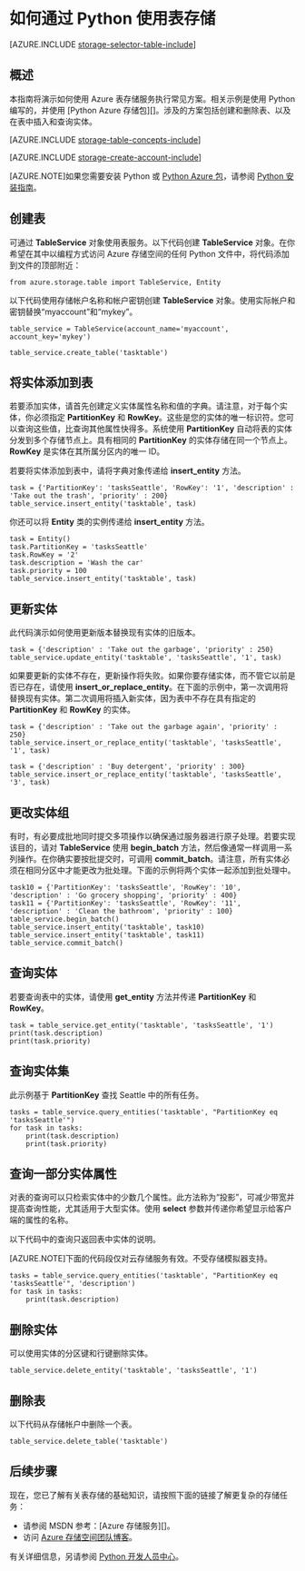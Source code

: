 <properties
	pageTitle="如何通过 Python 使用表存储 | Windows Azure"
	description="了解如何通过 Python 使用表服务来创建和删除表，以及插入和查询表。"
	services="storage"
	documentationCenter="python"
	authors="emgerner-msft"
	manager="wpickett"
	editor=""/>

<tags
	ms.service="storage"
	ms.date="12/11/2015"
	wacn.date="01/14/2016"/>


# 如何通过 Python 使用表存储

[AZURE.INCLUDE [storage-selector-table-include](../includes/storage-selector-table-include.md)]

## 概述

本指南将演示如何使用 Azure 表存储服务执行常见方案。相关示例是使用 Python 编写的，并使用 [Python Azure 存储包][]。涉及的方案包括创建和删除表、以及在表中插入和查询实体。

[AZURE.INCLUDE [storage-table-concepts-include](../includes/storage-table-concepts-include.md)]

[AZURE.INCLUDE [storage-create-account-include](../includes/storage-create-account-include.md)]

[AZURE.NOTE]如果您需要安装 Python 或 [Python Azure 包][]，请参阅 [Python 安装指南](/documentation/articles/python-how-to-install)。


## 创建表

可通过 **TableService** 对象使用表服务。以下代码创建 **TableService** 对象。在你希望在其中以编程方式访问 Azure 存储空间的任何 Python 文件中，将代码添加到文件的顶部附近：

	from azure.storage.table import TableService, Entity

以下代码使用存储帐户名称和帐户密钥创建 **TableService** 对象。使用实际帐户和密钥替换“myaccount”和“mykey”。

	table_service = TableService(account_name='myaccount', account_key='mykey')

	table_service.create_table('tasktable')

## 将实体添加到表

若要添加实体，请首先创建定义实体属性名称和值的字典。请注意，对于每个实体，你必须指定 **PartitionKey** 和 **RowKey**。这些是您的实体的唯一标识符。您可以查询这些值，比查询其他属性快得多。系统使用 **PartitionKey** 自动将表的实体分发到多个存储节点上。具有相同的 **PartitionKey** 的实体存储在同一个节点上。**RowKey** 是实体在其所属分区内的唯一 ID。

若要将实体添加到表中，请将字典对象传递给 **insert_entity** 方法。

	task = {'PartitionKey': 'tasksSeattle', 'RowKey': '1', 'description' : 'Take out the trash', 'priority' : 200}
	table_service.insert_entity('tasktable', task)

你还可以将 **Entity** 类的实例传递给 **insert_entity** 方法。

	task = Entity()
	task.PartitionKey = 'tasksSeattle'
	task.RowKey = '2'
	task.description = 'Wash the car'
	task.priority = 100
	table_service.insert_entity('tasktable', task)

## 更新实体

此代码演示如何使用更新版本替换现有实体的旧版本。

	task = {'description' : 'Take out the garbage', 'priority' : 250}
	table_service.update_entity('tasktable', 'tasksSeattle', '1', task)

如果要更新的实体不存在，更新操作将失败。如果你要存储实体，而不管它以前是否已存在，请使用 **insert_or_replace_entity**。在下面的示例中，第一次调用将替换现有实体。第二次调用将插入新实体，因为表中不存在具有指定的 **PartitionKey** 和 **RowKey** 的实体。

	task = {'description' : 'Take out the garbage again', 'priority' : 250}
	table_service.insert_or_replace_entity('tasktable', 'tasksSeattle', '1', task)

	task = {'description' : 'Buy detergent', 'priority' : 300}
	table_service.insert_or_replace_entity('tasktable', 'tasksSeattle', '3', task)

## 更改实体组

有时，有必要成批地同时提交多项操作以确保通过服务器进行原子处理。若要实现该目的，请对 **TableService** 使用 **begin_batch** 方法，然后像通常一样调用一系列操作。在你确实要按批提交时，可调用 **commit_batch**。请注意，所有实体必须在相同分区中才能更改为批处理。下面的示例将两个实体一起添加到批处理中。

	task10 = {'PartitionKey': 'tasksSeattle', 'RowKey': '10', 'description' : 'Go grocery shopping', 'priority' : 400}
	task11 = {'PartitionKey': 'tasksSeattle', 'RowKey': '11', 'description' : 'Clean the bathroom', 'priority' : 100}
	table_service.begin_batch()
	table_service.insert_entity('tasktable', task10)
	table_service.insert_entity('tasktable', task11)
	table_service.commit_batch()

## 查询实体

若要查询表中的实体，请使用 **get_entity** 方法并传递 **PartitionKey** 和 **RowKey**。

	task = table_service.get_entity('tasktable', 'tasksSeattle', '1')
	print(task.description)
	print(task.priority)

## 查询实体集

此示例基于 **PartitionKey** 查找 Seattle 中的所有任务。

	tasks = table_service.query_entities('tasktable', "PartitionKey eq 'tasksSeattle'")
	for task in tasks:
		print(task.description)
		print(task.priority)

## 查询一部分实体属性

对表的查询可以只检索实体中的少数几个属性。此方法称为“投影”，可减少带宽并提高查询性能，尤其适用于大型实体。使用 **select** 参数并传递你希望显示给客户端的属性的名称。

以下代码中的查询只返回表中实体的说明。

[AZURE.NOTE]下面的代码段仅对云存储服务有效。不受存储模拟器支持。

	tasks = table_service.query_entities('tasktable', "PartitionKey eq 'tasksSeattle'", 'description')
	for task in tasks:
		print(task.description)

## 删除实体

可以使用实体的分区键和行键删除实体。

	table_service.delete_entity('tasktable', 'tasksSeattle', '1')

## 删除表

以下代码从存储帐户中删除一个表。

	table_service.delete_table('tasktable')

## 后续步骤

现在，您已了解有关表存储的基础知识，请按照下面的链接了解更复杂的存储任务：

-   请参阅 MSDN 参考：[Azure 存储服务][]。
-   访问 [Azure 存储空间团队博客][]。

有关详细信息，另请参阅 [Python 开发人员中心](/develop/python/)。

[Azure 存储空间团队博客]: http://blogs.msdn.com/b/windowsazurestorage/
[Python Azure 包]: https://pypi.python.org/pypi/azure
[Python Azure 存储空间包]: https://pypi.python.org/pypi/azure-storage

<!---HONumber=Mooncake_0104_2016-->